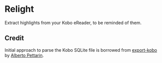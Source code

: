 # Relight
Extract highlights from your Kobo eReader, to be reminded of them.

## Credit
Initial approach to parse the Kobo SQLite file is borrowed from
[export-kobo](https://github.com/pettarin/export-kobo) by
[Alberto Pettarin](http://www.albertopettarin.it/).